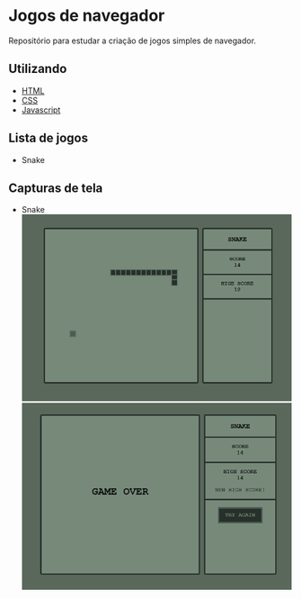 # Jogos de navegador

Repositório para estudar a criação de jogos simples de navegador.


## Utilizando

 - [HTML](https://developer.mozilla.org/pt-BR/docs/Web/HTML)
 - [CSS](https://developer.mozilla.org/pt-BR/docs/Web/CSS)
 - [Javascript](https://developer.mozilla.org/pt-BR/docs/Learn/JavaScript/First_steps/What_is_JavaScript)


## Lista de jogos
- Snake

## Capturas de tela
- Snake
![App Screenshot](https://github.com/gamanasc/jogos-navegador/blob/master/screenshots/snake_v2_01.png?raw=true)
![App Screenshot](https://github.com/gamanasc/jogos-navegador/blob/master/screenshots/snake_v2_02.png?raw=true)

